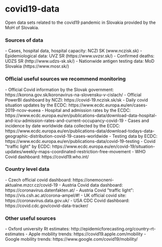 # covid19-data
Open data sets related to the covid19 pandemic in Slovakia provided by the MoH of Slovakia.

<h3>Sources of data</h3>
- Cases, hospital data, hospital capacity: NCZI SK (www.nczisk.sk)
- Epidemiological data: UVZ SR (https://www.uvzsr.sk/)
- Confirmed deaths: UDZS SR (http://www.udzs-sk.sk/)
- Nationwide antigen testing data: MoD Slovakia (https://www.mosr.sk/)

<h3>Official useful sources we recommend monitoring</h3>
- Official Covid information by the Slovak government: https://korona.gov.sk/koronavirus-na-slovensku-v-cislach/
- Official PowerBI dashboard by NCZI: https://covid-19.nczisk.sk/sk
- Daily covid situation updates by the ECDC: https://www.ecdc.europa.eu/en/cases-2019-ncov-eueea
- Hospital and admission rates by the ECDC: https://www.ecdc.europa.eu/en/publications-data/download-data-hospital-and-icu-admission-rates-and-current-occupancy-covid-19
- Cases and incidence by date worldwide data collected by the ECDC: https://www.ecdc.europa.eu/en/publications-data/download-todays-data-geographic-distribution-covid-19-cases-worldwide
- Testing data by ECDC: https://www.ecdc.europa.eu/en/publications-data/covid-19-testing
- Covid "traffic light" by ECDC: https://www.ecdc.europa.eu/en/covid-19/situation-updates/weekly-maps-coordinated-restriction-free-movement
- WHO Covid dashboard: https://covid19.who.int/

<h3>Country level data</h3>
- Czech official covid dashboard: https://onemocneni-aktualne.mzcr.cz/covid-19
- Austria Covid data dashboard: https://coronavirus.datenfakten.at/
- Austria Covid "traffic light": https://vis.csh.ac.at/corona-ampel/#!
- UK official covid site: https://coronavirus.data.gov.uk/
- USA CDC Covid dashboard: https://covid.cdc.gov/covid-data-tracker/

<h3>Other useful sources</h3>
- Oxford university Rt estimates: http://epidemicforecasting.org/country-rt-estimates
- Apple mobility trends: https://covid19.apple.com/mobility
- Google mobility trends: https://www.google.com/covid19/mobility/
